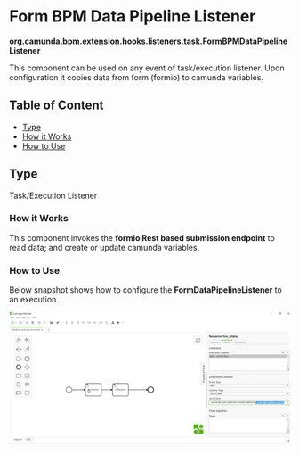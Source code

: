 # Form BPM Data Pipeline Listener 

**org.camunda.bpm.extension.hooks.listeners.task.FormBPMDataPipelineListener**

This component can be used on any event of task/execution listener.  Upon configuration it copies data from form (formio) to camunda variables.

## Table of Content
* [Type](#type)
* [How it Works](#how-it-works)
* [How to Use](#how-to-use)

## Type

Task/Execution Listener

### How it Works

This component invokes the **formio Rest based submission endpoint** to read data; and create or update camunda variables.

### How to Use

Below snapshot shows how to configure the **FormDataPipelineListener** to an execution. 

![Form DataPipeline listener - Snapshot](./images/formbpmdatapipeline-listener-snp1.jpg)

